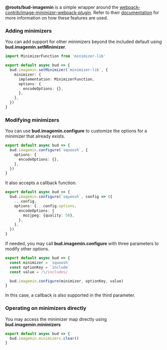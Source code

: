 **@roots/bud-imagemin** is a simple wrapper around the [webpack-contrib/image-minimizer-webpack-plugin](https://github.com/webpack-contrib/image-minimizer-webpack-plugin). Refer to their [documentation](https://github.com/webpack-contrib/image-minimizer-webpack-plugin) for more information on how these features are used.

### Adding minimizers

You can add support for other minimizers beyond the included default using **bud.imagemin.setMinimizer**.

```typescript title="bud.config.mjs"
import MinimizerFunction from 'minimizer-lib'

export default async bud => {
  bud.imagemin.setMinimizer(`minimizer-lib`, {
    minimizer: {
      implementation: MinimizerFunction,
      options: {
        encodeOptions: {},
      },
    },
  })
}
```

### Modifying minimizers

You can use **bud.imagemin.configure** to customize the options for a minimizer that already exists.

```typescript title="bud.config.mjs"
export default async bud => {
  bud.imagemin.configure(`squoosh`, {
    options: {
      encodeOptions: {},
    },
  })
}
```

It also accepts a callback function.

```typescript title="bud.config.mjs"
export default async bud => {
  bud.imagemin.configure(`squoosh`, config => ({
    ...config,
    options: {...config.options,
      encodeOptions: {
        mozjpeg: {quality: 50},
      },
    },
  })
}
```

If needed, you may call **bud.imagemin.configure** with three parameters to modify other options.

```typescript title="bud.config.mjs"
export default async bud => {
  const minimizer = `squoosh`
  const optionKey = `include`
  const value = /\/includes/

  bud.imagemin.configure(minimizer, optionKey, value)
}
```

In this case, a callback is also supported in the third parameter.

### Operating on minimizers directly

You may access the minimizer map directly using **bud.imagemin.minimizers**

```typescript title="bud.config.mjs"
export default async bud => {
  bud.imagemin.minimizers.clear()
}
```
